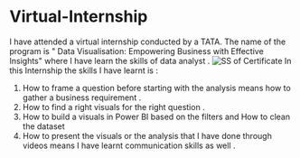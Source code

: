 # Virtual-Internship
I have attended a virtual internship conducted by a TATA. The name of the program is " Data Visualisation: Empowering Business with Effective Insights" where I have learn the skills of data analyst . 
![SS of Certificate](https://github.com/Chirag-2002/Virtual-Internship/assets/83218348/63ee99b3-0167-4aa0-8e2d-4e5adc31cef6)
In this Internship the skills I have learnt is : 

1) How to frame a question before starting with the analysis means how to gather a business requirement . 
2) How to find a right visuals for the right question . 
3) How to build a visuals in Power BI based on the filters and How to clean the dataset
4) How to present the visuals or the analysis that I have done through videos means I have learnt communication skills as well .  

